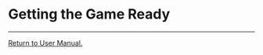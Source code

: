 # __Getting the Game Ready__
___



[Return to User Manual.](https://github.com/WrathOfRa/AotB/tree/master/User_Manual.md)
